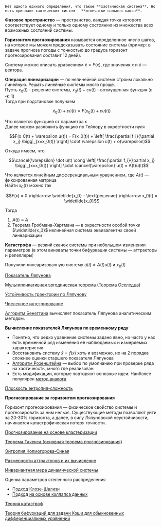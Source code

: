     Нет одного единого определения, что такое **хаотическая система**. Но есть признаки хаотических систем — **отпечатки пальцев хаоса**.  

**Фазовое пространство** — пространство, каждая точка которого соответствует одному и только одному состоянию из множества всех возможных состояний системы.  

**Горизонтом прогнозирования** называется определенное число шагов, на которое мы можем предсказывать состояние системы (пример: в задаче прогноза погоды с точностью до градуса горизонт прогнозирования составит 12 дней).  

Систему можно описать уравнением $\dot x = F(x)$, где значения $x$ и $\dot x$ — вектора.

**Операция линеаризации** — по нелинейной системе строим локально линейную.   Решать линейные системы много проще.  
Пусть $x_0(t)$ - решение системы, $x_0(t) + \varepsilon u(t)$ - возмущенная функция ($\varepsilon \ll 1$)  
Тогда при подстановке получаем

$$\dot x_0(t) + \varepsilon \dot u(t) = F(x_0(t) + \varepsilon u(t))$$

Что является функцией от параметра $\varepsilon$  
Далее можем разложить функцию по Тейлору в окрестности нуля

$$F(x_0(t) + \varepsilon u(t)) = F(x_0(t)) + \left[ \frac{\partial f_i}{\partial x_j} \bigg|_{x=x_0(t)} \right] \cdot \varepsilon u(t) + o(\varepsilon)$$

Откуда имеем, что

$$\cancel{\varepsilon} \dot u(t) \cong \left[ \frac{\partial f_i}{\partial x_j} \bigg|_{x=x_0(t)} \right] \cdot \cancel{\varepsilon} u(t) = A(t)u(t)$$

Что является линейным дифференциальным уравнением, где $A(t)$ — фиксированная матрица  
Найти $x_0(t)$ можно так

$$F(x) = 0 \rightarrow \widetilde{x_0} - \text{решение} \rightarrow x_0(t) = \widetilde{x_0}$$

Тогда

1) $A(t) \equiv A$
2) Теорема Гробмана-Хартмана — в окрестности особой точки $\widetilde{x_0}$ нелинейная система эквивалентна своей линеаризации

**Катастрофа** — резкий скачок системы при небольшом изменении параметров (в этом виноваты точки бифуркации системы — аттракторы и репеллеры)

Получили линеаризованную систему $\dot u(t) = A(t)u(t)$ и $x_0(t)$

[Показатель Ляпунова](Lyapunov%20exponent.md)

[Мультипликативная эргодическая теорема (Теорема Оселедца)](Oseledets%20theorem.md)

[Устойчивость траектории по Ляпунову](Lyapunov%20stability.md)

[Численное интегрирование](../Calculus/Numerical%20Integration.md)

[Алгоритм Бенеттина](Benettin%20Algorithm.md) вычисляет показатель Ляпунова аналитическим методом.

**Вычисление показателей Ляпунова по временному ряду**

- Понятно, что редко уравнение системы задано явно, но часто у нас есть временной ряд изменения её наблюдаемых и измеряемых характеристик
- Восстановить систему $\dot x = f(x)$ хоть и возможно, но на 2 порядка сложнее оценки старшего показателя Ляпунова
- [Алгоритм Розенштейна](Rosenstein%20algorithm.md) — выбор по умолчанию при проверке ряда на хаотичность, много где реализован  
- Есть модификации, которые повторяют основные идеи. Наиболее популярен [метод аналога](Analog%20method.md).

[Плоскость энтропия-сложность](Complexity%20Entropy%20plane.md)

**Прогнозирование за горизонтом прогнозирования**

Горизонт прогнозирования — физическое свойство системы и прогнозировать за ним нельзя. Существующие методы позволяют уйти за 20-30% горизонта, а далее, в силу Ляпуновской неустойчивости, начинается катастрофическая потеря точности.  


[Прогнозирование на основе кластеризации](Predicative%20clustering.md)

[Теорема Такенса (основная теорема прогнозирования)](Takens%20theorem.md)

[Энтропия Колмогорова-Синая](Kolmogorov-Sinai%20Entropy.md)

[Размерности аттракторов и их вычисление](Attractor%20size%20computing.md)

[Инвариантная мера динамической системы](Invariant%20measure.md)

Оценка параметров степенного распределения
- [Подход Клозе-Шализи](Klose-Shalizi%20method.md)
- [Подход на основе коллапса данных](Data%20collapse%20method.md)

[Теория катастроф](Catastrophy%20theory.md)

[Теория бифуркаций для задачи Коши для обыкновенных дифференциальных уравнений](Bifurcation%20theory.md)